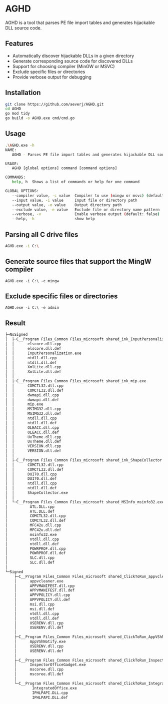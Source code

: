 # AGHD

AGHD is a tool that parses PE file import tables and generates hijackable DLL source code.

## Features

- Automatically discover hijackable DLLs in a given directory
- Generate corresponding source code for discovered DLLs
- Support for choosing compiler (MinGW or MSVC)
- Exclude specific files or directories
- Provide verbose output for debugging

## Installation

```sh
git clone https://github.com/aeverj/AGHD.git
cd AGHD
go mod tidy
go build -o AGHD.exe cmd/cmd.go
```
## Usage
```sh
.\AGHD.exe -h
NAME:
   AGHD - Parses PE file import tables and generates hijackable DLL source code

USAGE:
   AGHD [global options] command [command options]

COMMANDS:
   help, h  Shows a list of commands or help for one command

GLOBAL OPTIONS:
   --compiler value, -c value  Compiler to use (mingw or msvc) (default: "msvc")
   --input value, -i value     Input file or directory path
   --output value, -o value    Output directory path
   --exclude value, -e value   Exclude file or directory name pattern
   --verbose, -v               Enable verbose output (default: false)
   --help, -h                  show help

```
## Parsing all C drive files
```sh
AGHD.exe -i C:\
```
## Generate source files that support the MingW compiler
```cgo
AGHD.exe -i C:\ -c mingw
```
## Exclude specific files or directories
```cgo
AGHD.exe -i C:\ -e admin
```
## Result
```sh
├─NoSigned
│  ├─C__Program Files_Common Files_microsoft shared_ink_InputPersonalization.exe
│  │      elscore.dll.cpp
│  │      elscore.dll.def
│  │      InputPersonalization.exe
│  │      ntdll.dll.cpp
│  │      ntdll.dll.def
│  │      XmlLite.dll.cpp
│  │      XmlLite.dll.def
│  │
│  ├─C__Program Files_Common Files_microsoft shared_ink_mip.exe
│  │      COMCTL32.dll.cpp
│  │      COMCTL32.dll.def
│  │      dwmapi.dll.cpp
│  │      dwmapi.dll.def
│  │      mip.exe
│  │      MSIMG32.dll.cpp
│  │      MSIMG32.dll.def
│  │      ntdll.dll.cpp
│  │      ntdll.dll.def
│  │      OLEACC.dll.cpp
│  │      OLEACC.dll.def
│  │      UxTheme.dll.cpp
│  │      UxTheme.dll.def
│  │      VERSION.dll.cpp
│  │      VERSION.dll.def
│  │
│  ├─C__Program Files_Common Files_microsoft shared_ink_ShapeCollector.exe
│  │      COMCTL32.dll.cpp
│  │      COMCTL32.dll.def
│  │      DUI70.dll.cpp
│  │      DUI70.dll.def
│  │      ntdll.dll.cpp
│  │      ntdll.dll.def
│  │      ShapeCollector.exe
│  │
│  └─C__Program Files_Common Files_microsoft shared_MSInfo_msinfo32.exe
│          ATL.DLL.cpp
│          ATL.DLL.def
│          COMCTL32.dll.cpp
│          COMCTL32.dll.def
│          MFC42u.dll.cpp
│          MFC42u.dll.def
│          msinfo32.exe
│          ntdll.dll.cpp
│          ntdll.dll.def
│          POWRPROF.dll.cpp
│          POWRPROF.dll.def
│          SLC.dll.cpp
│          SLC.dll.def
│
└─Signed
    ├─C__Program Files_Common Files_microsoft shared_ClickToRun_appvcleaner.exe
    │      appvcleaner.exe
    │      APPVMANIFEST.dll.cpp
    │      APPVMANIFEST.dll.def
    │      APPVPOLICY.dll.cpp
    │      APPVPOLICY.dll.def
    │      msi.dll.cpp
    │      msi.dll.def
    │      ntdll.dll.cpp
    │      ntdll.dll.def
    │      USERENV.dll.cpp
    │      USERENV.dll.def
    │
    ├─C__Program Files_Common Files_microsoft shared_ClickToRun_AppVShNotify.exe
    │      AppVShNotify.exe
    │      USERENV.dll.cpp
    │      USERENV.dll.def
    │
    ├─C__Program Files_Common Files_microsoft shared_ClickToRun_InspectorOfficeGadget.exe
    │      InspectorOfficeGadget.exe
    │      mscoree.dll.cpp
    │      mscoree.dll.def
    │
    └─C__Program Files_Common Files_microsoft shared_ClickToRun_IntegratedOffice.exe
            IntegratedOffice.exe
            IPHLPAPI.DLL.cpp
            IPHLPAPI.DLL.def
```
